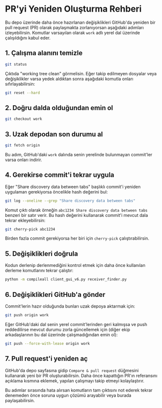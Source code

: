 # PR'yi Yeniden Oluşturma Rehberi

Bu depo üzerinde daha önce hazırlanan değişiklikleri GitHub'da yeniden bir pull request (PR) olarak
paylaşmakta zorlanıyorsan aşağıdaki adımları izleyebilirsin. Komutlar varsayılan olarak
`work` adlı yerel dal üzerinde çalışıldığını kabul eder.

## 1. Çalışma alanını temizle

```bash
git status
```

Çıktıda "working tree clean" görmelisin. Eğer takip edilmeyen dosyalar veya değişiklikler varsa
yedek aldıktan sonra aşağıdaki komutla onları sıfırlayabilirsin:

```bash
git reset --hard
```

## 2. Doğru dalda olduğundan emin ol

```bash
git checkout work
```

## 3. Uzak depodan son durumu al

```bash
git fetch origin
```

Bu adım, GitHub'daki `work` dalında senin yerelinde bulunmayan commit'ler varsa onları indirir.

## 4. Gerekirse commit'i tekrar uygula

Eğer "Share discovery data between tabs" başlıklı commit'i yeniden uygulaman gerekiyorsa
öncelikle hash değerini bul:

```bash
git log --oneline --grep "Share discovery data between tabs"
```

Komut çıktı olarak örneğin `abc1234 Share discovery data between tabs` benzeri bir satır verir.
Bu hash değerini kullanarak commit'i mevcut dala tekrar ekleyebilirsin:

```bash
git cherry-pick abc1234
```

Birden fazla commit gerekiyorsa her biri için `cherry-pick` çalıştırabilirsin.

## 5. Değişiklikleri doğrula

Kodun derlenip derlenmediğini kontrol etmek için daha önce kullanılan derleme komutlarını tekrar
çalıştır:

```bash
python -m compileall client_gui_v6.py receiver_finder.py
```

## 6. Değişiklikleri GitHub'a gönder

Commit'lerin hazır olduğunda bunları uzak depoya aktarmak için:

```bash
git push origin work
```

Eğer GitHub'daki dal senin yerel commit'lerinden geri kalmışsa ve push reddedilirse mevcut durumu
zorla güncellemek için (diğer ekip arkadaşlarının bu dal üzerinde çalışmadığından emin ol):

```bash
git push --force-with-lease origin work
```

## 7. Pull request'i yeniden aç

GitHub'da depo sayfasına gidip `Compare & pull request` düğmesini kullanarak yeni bir PR
oluşturabilirsin. Daha önce kapattığın PR'ın referansını açıklama kısmına eklemek, yapılan
çalışmayı takip etmeyi kolaylaştırır.

Bu adımlar sırasında hata alırsan komutların tam çıktısını not ederek tekrar denemeden önce
soruna uygun çözümü arayabilir veya burada paylaşabilirsin.
